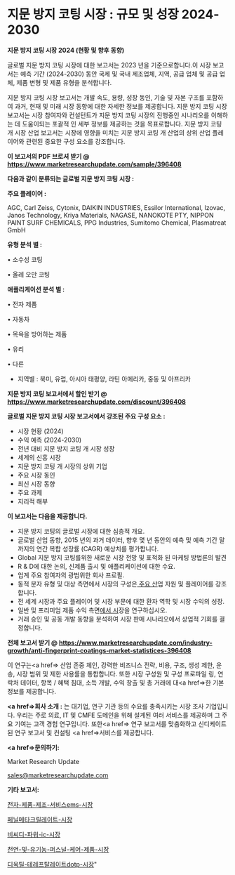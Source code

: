 # 지문 방지 코팅 시장 : 규모 및 성장 2024-2030

<strong>지문 방지 코팅 시장 2024 (현황 및 향후 동향)</strong>

글로벌 지문 방지 코팅 시장에 대한 보고서는 2023 년을 기준으로합니다.이 시장 보고서는 예측 기간 (2024-2030) 동안 국제 및 국내 제조업체, 지역, 공급 업체 및 공급 업체, 제품 변형 및 제품 유형을 분석합니다.

지문 방지 코팅 시장 보고서는 개발 속도, 용량, 성장 동인, 기술 및 자본 구조를 포함하여 과거, 현재 및 미래 시장 동향에 대한 자세한 정보를 제공합니다. 지문 방지 코팅 시장 보고서는 시장 참여자와 컨설턴트가 지문 방지 코팅 시장의 진행중인 시나리오를 이해하는 데 도움이되는 포괄적 인 세부 정보를 제공하는 것을 목표로합니다. 지문 방지 코팅 개 시장 산업 보고서는 시장에 영향을 미치는 지문 방지 코팅 개 산업의 상위 산업 플레이어와 관련된 중요한 구성 요소를 강조합니다.



<strong>이 보고서의 PDF 브로셔 받기 @ <a href=https://www.marketresearchupdate.com/sample/396408>https://www.marketresearchupdate.com/sample/396408</a></strong>



<strong>다음과 같이 분류되는 글로벌 지문 방지 코팅 시장 :</strong>



<strong>주요 플레이어 :</strong>

AGC, Carl Zeiss, Cytonix, DAIKIN INDUSTRIES, Essilor International, Izovac, Janos Technology, Kriya Materials, NAGASE, NANOKOTE PTY, NIPPON PAINT SURF CHEMICALS, PPG Industries, Sumitomo Chemical, Plasmatreat GmbH



<strong>유형 분석 별 :</strong>

• 소수성 코팅

• 올레 오만 코팅



<strong>애플리케이션 분석 별 :</strong>

• 전자 제품

• 자동차

• 목욕을 방어하는 제품

• 유리

• 다른

<ul>
  <li>지역별 : 북미, 유럽, 아시아 태평양, 라틴 아메리카, 중동 및 아프리카</li>
</ul>


<strong>지문 방지 코팅 보고서에서 할인 받기 @ <a href=https://www.marketresearchupdate.com/discount/396408>https://www.marketresearchupdate.com/discount/396408</a></strong>



<strong>글로벌 지문 방지 코팅 시장 보고서에서 강조된 주요 구성 요소 :</strong>
<ul>
  <li>시장 현황 (2024)</li>
  <li>수익 예측 (2024-2030)</li>
  <li>전년 대비 지문 방지 코팅 개 시장 성장</li>
  <li>세계의 신흥 시장</li>
  <li>지문 방지 코팅 개 시장의 상위 기업</li>
  <li>주요 시장 동인</li>
  <li>최신 시장 동향</li>
  <li>주요 과제</li>
  <li>지리적 해부</li>
</ul>


<strong>이 보고서는 다음을 제공합니다.</strong>
<ul>
  <li>지문 방지 코팅의 글로벌 시장에 대한 심층적 개요.</li>
  <li>글로벌 산업 동향, 2015 년의 과거 데이터, 향후 몇 년 동안의 예측 및 예측 기간 말까지의 연간 복합 성장률 (CAGR) 예상치를 평가합니다.</li>
  <li>Global 지문 방지 코팅를위한 새로운 시장 전망 및 표적화 된 마케팅 방법론의 발견</li>
  <li>R &amp; D에 대한 논의, 신제품 출시 및 애플리케이션에 대한 수요.</li>
  <li>업계 주요 참여자의 광범위한 회사 프로필.</li>
  <li>동적 분자 유형 및 대상 측면에서 시장의 구성은<a href=> 주요 산</a>업 자원 및 플레이어를 강조합니다.</li>
  <li>전 세계 시장과 주요 플레이어 및 시장 부문에 대한 환자 역학 및 시장 수익의 성장.</li>
  <li>일반 및 프리미엄 제품 수익 측면<a href=>에서 시</a>장을 연구하십시오.</li>
  <li>거래 승인 및 공동 개발 동향을 분석하여 시장 판매 시나리오에서 상업적 기회를 결정합니다.</li>
</ul>



<strong>전체 보고서 받기 @ <a href=https://www.marketresearchupdate.com/industry-growth/anti-fingerprint-coatings-market-statistices-396408>https://www.marketresearchupdate.com/industry-growth/anti-fingerprint-coatings-market-statistices-396408</a></strong>

이 연구는<a href=> 산업 존중</a> 체인, 강력한 비즈니스 전략, 비용, 구조, 생성 제한, 운송, 시장 범위 및 제한 사용률을 통합합니다. 또한 시장 구성원 및 구성 프로파일 링, 연락처 데이터, 항목 / 혜택 침대, 소득 개발, 수익 창출 및 총 거래에 대<a href=>한 기본 </a>정보를 제공합니다.



<strong><a href=>회사 소</a>개 :</strong>
는 대기업, 연구 기관 등의 수요를 충족시키는 시장 조사 기업입니다. 우리는 주로 의료, IT 및 CMFE 도메인을 위해 설계된 여러 서비스를 제공하며 그 주요 기여는 고객 경험 연구입니다. 또한<a href=> 연구 보</a>고서를 맞춤화하고 신디케이트 된 연구 보고서 및 컨설팅 <a href=>서비스</a>를 제공합니다.



<strong><a href=>문의하기:</a></strong>

Market Research Update

sales@marketresearchupdate.com



<strong>기타 보고서:</strong>

<a href=https://www.linkedin.com/pulse/전자-제품-제조-서비스ems-시장-경쟁-분석-및-성장-잠재력-2029/>전자-제품-제조-서비스ems-시장</a>

<a href=https://www.linkedin.com/pulse/페닐메타크릴레이트-시장-진입-전략-및-위험-평가2029년-trendsetters-talk-360-analysis-nthkf/>페닐메타크릴레이트-시장</a>

<a href=https://www.linkedin.com/pulse/비씨디-파워-ic-시장-규모-및-성장-2023-consumer-connection-chronicles-24--oercf/>비씨디-파워-ic-시장</a>

<a href=https://www.linkedin.com/pulse/천연-및-유기농-퍼스널-케어-제품-시장-진입-전략-위험-평가2030년-8gfrf/>천연-및-유기농-퍼스널-케어-제품-시장</a>

<a href=https://www.linkedin.com/pulse/디옥틸-테레프탈레이트dotp-시장-진입-전략-및-위험-평가2030년-jqcvf/>디옥틸-테레프탈레이트dotp-시장</a>"
